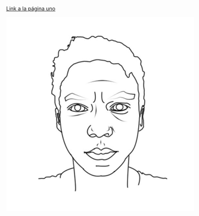 [Link a la página uno](pagina-uno.md)

[![Esta es mi foto](imagenes/autorretrato.png)](pagina-dos.md)

